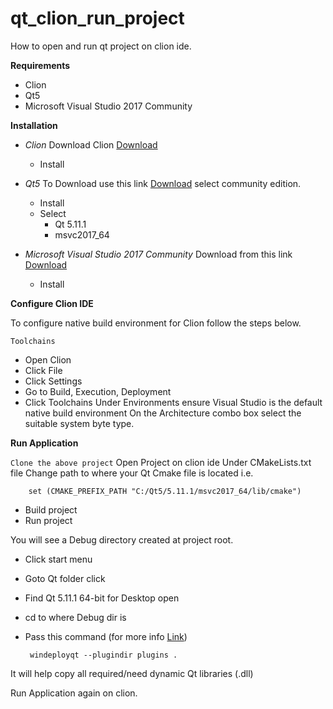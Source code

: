 # qt_clion_run_project
How to open and run qt project on clion ide.

**Requirements**
 
 - Clion
 - Qt5
 - Microsoft Visual Studio 2017 Community

**Installation**

* *Clion*
Download Clion [Download](https://www.jetbrains.com/clion/download/#section=windows)
  - Install

* *Qt5*
To Download use this link [Download](https://www.qt.io/download) select community edition.
  - Install
   - Select 
     - Qt 5.11.1
     - msvc2017_64
    

* *Microsoft Visual Studio 2017 Community*
Download from this link [Download](https://visualstudio.microsoft.com/downloads/)
  - Install

**Configure Clion IDE**

To configure native build environment for Clion follow the steps below.

`Toolchains`
 - Open Clion
 - Click File
 - Click Settings
 - Go to Build, Execution, Deployment
 - Click Toolchains
Under Environments ensure Visual Studio is the default native build environment
On the Architecture combo box select the suitable system byte type.


**Run Application**

`Clone the above project` 
Open Project on clion ide
Under CMakeLists.txt file Change path to where your Qt Cmake file is located i.e. 
    
        set (CMAKE_PREFIX_PATH "C:/Qt5/5.11.1/msvc2017_64/lib/cmake")
    
 - Build project
 - Run project
 
 You will see a Debug directory created at project root.
 - Click start menu
 - Goto Qt folder click
 - Find Qt 5.11.1 64-bit for Desktop open 
 - cd to where Debug dir is 
 - Pass this command (for more info [Link](http://doc.qt.io/qt-5/windows-deployment.html))
    
        windeployqt --plugindir plugins .

It will help copy all required/need dynamic Qt libraries (.dll) 
 
Run Application again on clion.
 
 